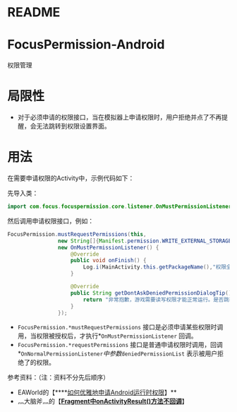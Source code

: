 # README

# FocusPermission-Android

权限管理

# 局限性

- 对于必须申请的权限接口，当在模拟器上申请权限时，用户拒绝并点了不再提醒，会无法跳转到权限设置界面。

# 用法

在需要申请权限的Activity中，示例代码如下：

先导入类：

```java
import com.focus.focuspermission.core.listener.OnMustPermissionListener;
```

然后调用申请权限接口，例如：

```java
FocusPermission.mustRequestPermissions(this,
                new String[]{Manifest.permission.WRITE_EXTERNAL_STORAGE, Manifest.permission.READ_EXTERNAL_STORAGE},
                new OnMustPermissionListener() {
                    @Override
                    public void onFinish() {
                        Log.i(MainActivity.this.getPackageName(),"权限全部通过");
                    }

                    @Override
                    public String getDontAskDeniedPermissionDialogTip() {
                        return "非常抱歉，游戏需要读写权限才能正常运行。是否跳转到权限设置，进行授权？";
                    }
                });
```

- `FocusPermission.*mustRequestPermissions` 接口是必须申请某些权限时调用，当权限被授权后，才执行*`OnMustPermissionListener` 回调。
- `FocusPermission.*requestPermissions` 接口是普通申请权限时调用，回调*`OnNormalPermissionListener`*中参数*`deniedPermissionList` 表示被用户拒绝了的权限。

参考资料：（注：资料不分先后顺序）

- EAWorld的【****[如何优雅地申请Android运行时权限](https://blog.csdn.net/weixin_45443931/article/details/105525348)】**
- 灬大脑斧灬的【****[Fragment中onActivityResult()方法不回调](https://blog.csdn.net/qq_37011271/article/details/80729050)****】
